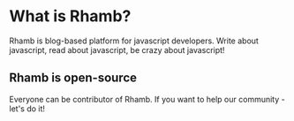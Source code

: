 # What is Rhamb?

Rhamb is blog-based platform for javascript developers. Write about javascript, read about javascript, be crazy about javascript!

## Rhamb is open-source

Everyone can be contributor of Rhamb. If you want to help our community - let's do it! 
